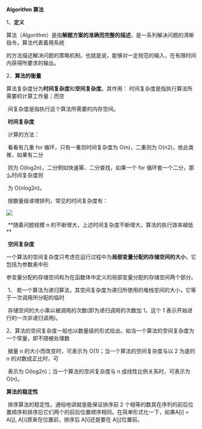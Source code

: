 **Algorithm     算法**



1、**定义**

​			算法（Algorithm）是指**解题方案的准确而完整的描述**，是一系列解决问题的清晰指令，算法代表着用系统

​			的方法描述解决问题的策略机制。也就是说，能够对一定规范的输入，在有限时间内获得所要求的输出。 

2、**算法的衡量**

​			算法复杂度分为**时间复杂度**和**空间复杂度**。其作用： 时间复杂度是指执行算法所需要的计算工作量；而空

​			间复杂度是指执行这个算法所需要的内存空间。 





​		**时间复杂度**

​				计算的方法：

​							看看有几重 for 循环，只有一重则时间复杂度为 O(n)，二重则为 O(n2)，依此类推，如果有二分

​							则为 O(log2n)，二分例如快速幂、二分查找，如果一个 for 循环套一个二分，那么时间复杂度则

​							为 O(nlog2n)。 

​				按数量级递增排列，常见的时间复杂度有： 

![](C:\Users\chen\Desktop\C语言\C笔记\插图\时间复杂度.jpg)



​			**随着问题规模 n 的不断增大，上述时间复杂度不断增大，算法的执行效率越低 **



​		**空间复杂度**

​					一个算法的空间复杂度只考虑在运行过程中为**局部变量分配的存储空间的大小**，它包括为参数表中形

​					参变量分配的存储空间和为在函数体中定义的局部变量分配的存储空间两个部分。 



​		1、  若一个算法为递归算法，其空间复杂度为递归所使用的堆栈空间的大小，它等于一次调用所分配的临时

​				存储空间的大小乘以被调用的次数(即为递归调用的次数加 1，这个 1 表示开始进行的一次非递归调用)。 

​		2、算法的空间复杂度一般也以数量级的形式给出。如当一个算法的空间复杂度为一个常量，即不随被处理数

​			  据量 n 的大小而改变时，可表示为 O(1)；当一个算法的空间复杂度与以 2 为底的 n 的对数成正比时，可

​			  表示为 O(log2n)；当一个算法的空间复杂度与 n 成线性比例关系时，可表示为 O(n)。 



**算法的稳定性**

​			排序算法的稳定性，通俗地讲就是能保证排序前 2 个相等的数其在序列的前后位置顺序和排序后它们两个的前后位置顺序相同。在简单形式化一下，如果A[i] = A[j], A[i]原来在位置前，排序后 A[i]还是要在 A[j]位置前。 

